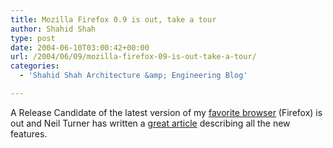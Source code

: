 ```yaml
---
title: Mozilla Firefox 0.9 is out, take a tour
author: Shahid Shah
type: post
date: 2004-06-10T03:00:42+00:00
url: /2004/06/09/mozilla-firefox-09-is-out-take-a-tour/
categories:
  - 'Shahid Shah Architecture &amp; Engineering Blog'

---
```

A Release Candidate of the latest version of my [favorite browser][1] (Firefox) is out and Neil Turner has written a [great article][2] describing all the new features.

 [1]: http://www.mozilla.org
 [2]: http://www.neilturner.me.uk/2004/Jun/09/firefox_09_tour.html